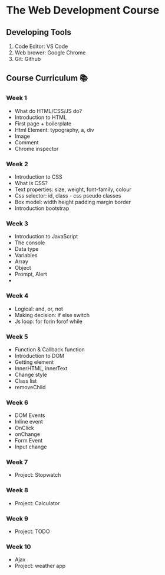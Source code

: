 # The Web Development Course

## Developing Tools

1. Code Editor: VS Code
2. Web brower: Google Chrome
3. Git: Github

## Course Curriculum 📚

### Week 1

- What do HTML/CSS/JS do?
- Introduction to HTML
- First page + boilerplate
- Html Element: typography, a, div
- Image
- Comment
- Chrome inspector

### Week 2

- Introduction to CSS
- What is CSS?
- Text properties: size, weight, font-family, colour
- Css selector: id, class - css pseudo classes
- Box model: width height padding margin border
- Introduction bootstrap

### Week 3

- Introduction to JavaScript
- The console
- Data type
- Variables
- Array
- Object
- Prompt, Alert
-

### Week 4

- Logical: and, or, not
- Making decision: if else switch
- Js loop: for forin forof while

### Week 5

- Function & Callback function
- Introduction to DOM
- Getting element
- InnerHTML, innerText
- Change style
- Class list
- removeChild

### Week 6

- DOM Events
- Inline event
- OnClick
- onChange
- Form Event
- Input change

### Week 7

- Project: Stopwatch

### Week 8

- Project: Calculator

### Week 9

- Project: TODO

### Week 10

- Ajax
- Project: weather app
